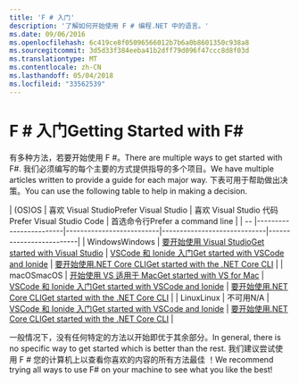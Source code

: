 ```yaml
---
title: 'F # 入门'
description: '了解如何开始使用 F # 编程.NET 中的语言。'
ms.date: 09/06/2016
ms.openlocfilehash: 6c419ce8f05096566012b7b6a0b8601350c938a8
ms.sourcegitcommit: 3d5d33f384eeba41b2dff79d096f47ccc8d8f03d
ms.translationtype: MT
ms.contentlocale: zh-CN
ms.lasthandoff: 05/04/2018
ms.locfileid: "33562539"
---
```

# <a name="getting-started-with-f"></a><span data-ttu-id="c537d-103">F # 入门</span><span class="sxs-lookup"><span data-stu-id="c537d-103">Getting Started with F#</span></span> #

<span data-ttu-id="c537d-104">有多种方法，若要开始使用 F #。</span><span class="sxs-lookup"><span data-stu-id="c537d-104">There are multiple ways to get started with F#.</span></span>  <span data-ttu-id="c537d-105">我们必须编写的每个主要的方式提供指导的多个项目。</span><span class="sxs-lookup"><span data-stu-id="c537d-105">We have multiple articles written to provide a guide for each major way.</span></span>  <span data-ttu-id="c537d-106">下表可用于帮助做出决策。</span><span class="sxs-lookup"><span data-stu-id="c537d-106">You can use the following table to help in making a decision.</span></span>

| <span data-ttu-id="c537d-107">(OS)</span><span class="sxs-lookup"><span data-stu-id="c537d-107">OS</span></span> | <span data-ttu-id="c537d-108">喜欢 Visual Studio</span><span class="sxs-lookup"><span data-stu-id="c537d-108">Prefer Visual Studio</span></span> | <span data-ttu-id="c537d-109">喜欢 Visual Studio 代码</span><span class="sxs-lookup"><span data-stu-id="c537d-109">Prefer Visual Studio Code</span></span> | <span data-ttu-id="c537d-110">首选命令行</span><span class="sxs-lookup"><span data-stu-id="c537d-110">Prefer a command line</span></span> |
| -- |------------------------|--------------------------|-----------------------------|-------------------------|
| <span data-ttu-id="c537d-111">Windows</span><span class="sxs-lookup"><span data-stu-id="c537d-111">Windows</span></span> | [<span data-ttu-id="c537d-112">要开始使用 Visual Studio</span><span class="sxs-lookup"><span data-stu-id="c537d-112">Get started with Visual Studio</span></span>](get-started-visual-studio.md) | [<span data-ttu-id="c537d-113">VSCode 和 Ionide 入门</span><span class="sxs-lookup"><span data-stu-id="c537d-113">Get started with VSCode and Ionide</span></span>](get-started-vscode.md) | [<span data-ttu-id="c537d-114">要开始使用.NET Core CLI</span><span class="sxs-lookup"><span data-stu-id="c537d-114">Get started with the .NET Core CLI</span></span>](get-started-command-line.md) |
| <span data-ttu-id="c537d-115">macOS</span><span class="sxs-lookup"><span data-stu-id="c537d-115">macOS</span></span> | [<span data-ttu-id="c537d-116">开始使用 VS 适用于 Mac</span><span class="sxs-lookup"><span data-stu-id="c537d-116">Get started with VS for Mac</span></span>](get-started-with-visual-studio-for-mac.md) | [<span data-ttu-id="c537d-117">VSCode 和 Ionide 入门</span><span class="sxs-lookup"><span data-stu-id="c537d-117">Get started with VSCode and Ionide</span></span>](get-started-vscode.md) | [<span data-ttu-id="c537d-118">要开始使用.NET Core CLI</span><span class="sxs-lookup"><span data-stu-id="c537d-118">Get started with the .NET Core CLI</span></span>](get-started-command-line.md) |
| <span data-ttu-id="c537d-119">Linux</span><span class="sxs-lookup"><span data-stu-id="c537d-119">Linux</span></span> | <span data-ttu-id="c537d-120">不可用</span><span class="sxs-lookup"><span data-stu-id="c537d-120">N/A</span></span> | [<span data-ttu-id="c537d-121">VSCode 和 Ionide 入门</span><span class="sxs-lookup"><span data-stu-id="c537d-121">Get started with VSCode and Ionide</span></span>](get-started-vscode.md) | [<span data-ttu-id="c537d-122">要开始使用.NET Core CLI</span><span class="sxs-lookup"><span data-stu-id="c537d-122">Get started with the .NET Core CLI</span></span>](get-started-command-line.md) |

<span data-ttu-id="c537d-123">一般情况下，没有任何特定的方法以开始即优于其余部分。</span><span class="sxs-lookup"><span data-stu-id="c537d-123">In general, there is no specific way to get started which is better than the rest.</span></span>  <span data-ttu-id="c537d-124">我们建议尝试使用 F # 您的计算机上以查看你喜欢的内容的所有方法最佳 ！</span><span class="sxs-lookup"><span data-stu-id="c537d-124">We recommend trying all ways to use F# on your machine to see what you like the best!</span></span>
